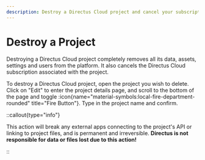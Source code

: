```yaml
---
description: Destroy a Directus Cloud project and cancel your subscription.
---
```


# Destroy a Project

Destroying a Directus Cloud project completely removes all its data, assets, settings and users from the platform. It also cancels the Directus Cloud subscription associated with the project. 

<!-- TODO: Image -->

To destroy a Directus Cloud project, open the project you wish to delete. Click on "Edit" to enter the project details page, and scroll to the bottom of the page and toggle :icon{name="material-symbols:local-fire-department-rounded" title="Fire Button"}. Type in the project name and confirm.


::callout{type="info"}

This action will break any external apps connecting to the project's API or linking to project files, and is permanent and irreversible. **Directus is not responsible for data or files lost due to this action!**

::
